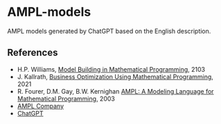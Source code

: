 # AMPL-models
AMPL models generated by ChatGPT based on the English description. 


## References
+ H.P. Williams, [Model Building in Mathematical Programming](https://www.wiley.com/en-us/Model+Building+in+Mathematical+Programming%2C+5th+Edition-p-9781118443330), 2103
+ J. Kallrath, [Business Optimization Using Mathematical Programming](https://doi.org/10.1007/978-3-030-73237-0), 2021
+ R. Fourer, D.M. Gay, B.W. Kernighan [AMPL: A Modeling Language for Mathematical Programming](https://ampl.com/wp-content/uploads/BOOK.pdf), 2003
+ [AMPL Company](https://ampl.com/)
+ [ChatGPT](https://chatgpt.com/)

